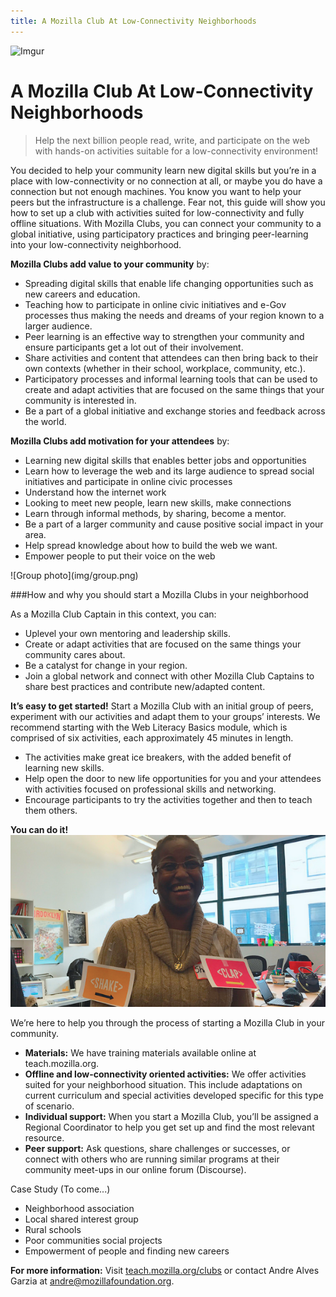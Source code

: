 ```yaml
---
title: A Mozilla Club At Low-Connectivity Neighborhoods
---
```

![Imgur](http://i.imgur.com/LWGqCAS.png?1)

# A Mozilla Club At Low-Connectivity Neighborhoods

> Help the next billion people read, write, and participate on the web with hands-on activities suitable for a low-connectivity environment!

You decided to help your community learn new digital skills but you’re in a place with low-connectivity or no connection at all, or maybe you do have a connection but not enough machines. You know you want to help your peers but the infrastructure is a challenge. Fear not, this guide will show you how to set up a club with activities suited for low-connectivity and fully offline situations. With Mozilla Clubs, you can connect your community to a global initiative, using participatory practices and bringing peer-learning into your low-connectivity neighborhood. 

**Mozilla Clubs add value to your community** by:
* Spreading digital skills that enable life changing opportunities such as new careers and education.
* Teaching how to participate in online civic initiatives and e-Gov processes thus making the needs and dreams of your region known to a larger audience.
* Peer learning is an effective way to strengthen your community and ensure participants get a lot out of their involvement.
* Share activities and content that attendees can then bring back to their own contexts (whether in their school, workplace, community, etc.).
* Participatory processes and informal learning tools that can be used to create and adapt activities that are focused on the same things that your community is interested in.
* Be a part of a global initiative and exchange stories and feedback across the world.


**Mozilla Clubs add motivation for your attendees** by:
* Learning new digital skills that enables better jobs and opportunities
* Learn how to leverage the web and its large audience to spread social initiatives and participate in online civic processes
* Understand how the internet work
* Looking to meet new people, learn new skills, make connections
* Learn through informal methods, by sharing, become a mentor.
* Be a part of a larger community and cause positive social impact in your area.
* Help spread knowledge about how to build the web we want.
* Empower people to put their voice on the web

<div class="text-center">
![Group photo](img/group.png)
</div>



###How and why you should start a Mozilla Clubs in your neighborhood

As a Mozilla Club Captain in this context, you can:
* Uplevel your own mentoring and leadership skills.
* Create or adapt activities that are focused on the same things your community cares about.
* Be a catalyst for change in your region.
* Join a global network and connect with other Mozilla Club Captains to share best practices and contribute new/adapted content.

**It’s easy to get started!** Start a Mozilla Club with an initial group of peers, experiment with our activities and adapt them to your groups’ interests. We recommend starting with the Web Literacy Basics module, which is comprised of six activities, each approximately 45 minutes in length.
* The activities make great ice breakers, with the added benefit of learning new skills.
* Help open the door to new life opportunities for you and your attendees with activities focused on professional skills and networking.
* Encourage participants to try the activities together and then to teach them others.

<div class="text-center">
    
**You can do it!**<br>
![Facilitator](img/facilitator.png)<br>

</div>


We’re here to help you through the process of starting a Mozilla Club in your community. 
* **Materials:** We have training materials available online at teach.mozilla.org.
* **Offline and low-connectivity oriented activities:** We offer activities suited for your neighborhood situation. This include adaptations on current curriculum and special activities developed specific for this type of scenario.
* **Individual support:** When you start a Mozilla Club, you’ll be assigned a Regional Coordinator to help you get set up and find the most relevant resource.
* **Peer support:** Ask questions, share challenges or successes, or connect with others who are running similar programs at their community meet-ups in our online forum (Discourse). 



Case Study (To come...)
* Neighborhood association
* Local shared interest group
* Rural schools
* Poor communities social projects
* Empowerment of people and finding new careers

**For more information:** Visit [teach.mozilla.org/clubs](http://teach.mozilla.org/clubs) or contact Andre Alves Garzia at [andre@mozillafoundation.org](andre@mozillafoundation.org).
